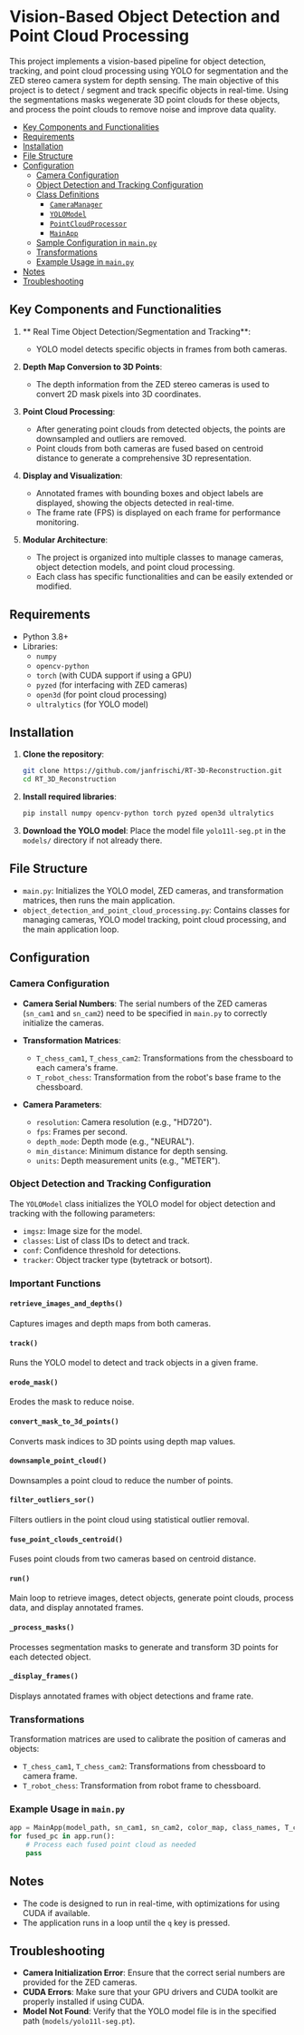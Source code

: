 # Vision-Based Object Detection and Point Cloud Processing

This project implements a vision-based pipeline for object detection, tracking, and point cloud processing using YOLO for segmentation and the ZED stereo camera system for depth sensing. The main objective of this project is to detect / segment and track specific objects in real-time. Using the segmentations masks wegenerate 3D point clouds for these objects, and process the point clouds to remove noise and improve data quality.

- [Key Components and Functionalities](#key-components-and-functionalities)
- [Requirements](#requirements)
- [Installation](#installation)
- [File Structure](#file-structure)
- [Configuration](#configuration)
  - [Camera Configuration](#camera-configuration)
  - [Object Detection and Tracking Configuration](#object-detection-and-tracking-configuration)
  - [Class Definitions](#class-definitions)
    - [`CameraManager`](#cameramanager)
    - [`YOLOModel`](#yolomodel)
    - [`PointCloudProcessor`](#pointcloudprocessor)
    - [`MainApp`](#mainapp)
  - [Sample Configuration in `main.py`](#sample-configuration-in-mainpy)
  - [Transformations](#transformations)
  - [Example Usage in `main.py`](#example-usage-in-mainpy)
- [Notes](#notes)
- [Troubleshooting](#troubleshooting)


## Key Components and Functionalities

1. ** Real Time Object Detection/Segmentation and Tracking**:
   - YOLO model detects specific objects in frames from both cameras.
   
2. **Depth Map Conversion to 3D Points**:
   - The depth information from the ZED stereo cameras is used to convert 2D mask pixels into 3D coordinates.
   
3. **Point Cloud Processing**:
   - After generating point clouds from detected objects, the points are downsampled and outliers are removed.
   - Point clouds from both cameras are fused based on centroid distance to generate a comprehensive 3D representation.

4. **Display and Visualization**:
   - Annotated frames with bounding boxes and object labels are displayed, showing the objects detected in real-time.
   - The frame rate (FPS) is displayed on each frame for performance monitoring.

5. **Modular Architecture**: 
   - The project is organized into multiple classes to manage cameras, object detection models, and point cloud processing.
   - Each class has specific functionalities and can be easily extended or modified.

## Requirements

- Python 3.8+
- Libraries:
  - `numpy`
  - `opencv-python`
  - `torch` (with CUDA support if using a GPU)
  - `pyzed` (for interfacing with ZED cameras)
  - `open3d` (for point cloud processing)
  - `ultralytics` (for YOLO model)

## Installation

1. **Clone the repository**:
   ```bash
   git clone https://github.com/janfrischi/RT-3D-Reconstruction.git
   cd RT_3D_Reconstruction
   ```

2. **Install required libraries**:
   ```bash
   pip install numpy opencv-python torch pyzed open3d ultralytics
   ```

3. **Download the YOLO model**: Place the model file `yolo11l-seg.pt` in the `models/` directory if not already there.

## File Structure

- `main.py`: Initializes the YOLO model, ZED cameras, and transformation matrices, then runs the main application.
- `object_detection_and_point_cloud_processing.py`: Contains classes for managing cameras, YOLO model tracking, point cloud processing, and the main application loop.

## Configuration

### Camera Configuration

- **Camera Serial Numbers**: The serial numbers of the ZED cameras (`sn_cam1` and `sn_cam2`) need to be specified in `main.py` to correctly initialize the cameras.
- **Transformation Matrices**:
  - `T_chess_cam1`, `T_chess_cam2`: Transformations from the chessboard to each camera's frame.
  - `T_robot_chess`: Transformation from the robot's base frame to the chessboard.
  
- **Camera Parameters**:
  - `resolution`: Camera resolution (e.g., "HD720").
  - `fps`: Frames per second.
  - `depth_mode`: Depth mode (e.g., "NEURAL").
  - `min_distance`: Minimum distance for depth sensing.
  - `units`: Depth measurement units (e.g., "METER").

### Object Detection and Tracking Configuration

The `YOLOModel` class initializes the YOLO model for object detection and tracking with the following parameters:
- `imgsz`: Image size for the model.
- `classes`: List of class IDs to detect and track.
- `conf`: Confidence threshold for detections.
- `tracker`: Object tracker type (bytetrack or botsort).

### Important Functions

#### `retrieve_images_and_depths()`

Captures images and depth maps from both cameras.

#### `track()`

Runs the YOLO model to detect and track objects in a given frame.

#### `erode_mask()`

Erodes the mask to reduce noise.

#### `convert_mask_to_3d_points()`

Converts mask indices to 3D points using depth map values.

#### `downsample_point_cloud()`

Downsamples a point cloud to reduce the number of points.

#### `filter_outliers_sor()`

Filters outliers in the point cloud using statistical outlier removal.

#### `fuse_point_clouds_centroid()`

Fuses point clouds from two cameras based on centroid distance.

#### `run()`

Main loop to retrieve images, detect objects, generate point clouds, process data, and display annotated frames.

#### `_process_masks()`

Processes segmentation masks to generate and transform 3D points for each detected object.

#### `_display_frames()`

Displays annotated frames with object detections and frame rate.

### Transformations

Transformation matrices are used to calibrate the position of cameras and objects:
- `T_chess_cam1`, `T_chess_cam2`: Transformations from chessboard to camera frame.
- `T_robot_chess`: Transformation from robot frame to chessboard.

### Example Usage in `main.py`

```python
app = MainApp(model_path, sn_cam1, sn_cam2, color_map, class_names, T_chess_cam1, T_chess_cam2, T_robot_chess, init_params1, init_params2)
for fused_pc in app.run():
    # Process each fused point cloud as needed
    pass
```

## Notes

- The code is designed to run in real-time, with optimizations for using CUDA if available.
- The application runs in a loop until the `q` key is pressed.

## Troubleshooting

- **Camera Initialization Error**: Ensure that the correct serial numbers are provided for the ZED cameras.
- **CUDA Errors**: Make sure that your GPU drivers and CUDA toolkit are properly installed if using CUDA.
- **Model Not Found**: Verify that the YOLO model file is in the specified path (`models/yolo11l-seg.pt`).